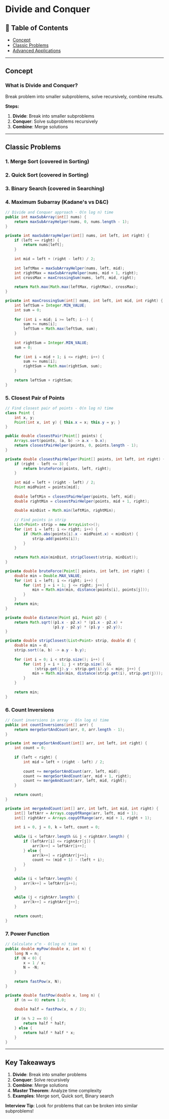 # Divide and Conquer

## 📖 Table of Contents
- [Concept](#concept)
- [Classic Problems](#classic-problems)
- [Advanced Applications](#advanced-applications)

---

## Concept

### What is Divide and Conquer?
Break problem into smaller subproblems, solve recursively, combine results.

**Steps:**
1. **Divide**: Break into smaller subproblems
2. **Conquer**: Solve subproblems recursively
3. **Combine**: Merge solutions

---

## Classic Problems

### 1. Merge Sort (covered in Sorting)

### 2. Quick Sort (covered in Sorting)

### 3. Binary Search (covered in Searching)

### 4. Maximum Subarray (Kadane's vs D&C)

```java
// Divide and Conquer approach - O(n log n) time
public int maxSubArray(int[] nums) {
    return maxSubArrayHelper(nums, 0, nums.length - 1);
}

private int maxSubArrayHelper(int[] nums, int left, int right) {
    if (left == right) {
        return nums[left];
    }
    
    int mid = left + (right - left) / 2;
    
    int leftMax = maxSubArrayHelper(nums, left, mid);
    int rightMax = maxSubArrayHelper(nums, mid + 1, right);
    int crossMax = maxCrossingSum(nums, left, mid, right);
    
    return Math.max(Math.max(leftMax, rightMax), crossMax);
}

private int maxCrossingSum(int[] nums, int left, int mid, int right) {
    int leftSum = Integer.MIN_VALUE;
    int sum = 0;
    
    for (int i = mid; i >= left; i--) {
        sum += nums[i];
        leftSum = Math.max(leftSum, sum);
    }
    
    int rightSum = Integer.MIN_VALUE;
    sum = 0;
    
    for (int i = mid + 1; i <= right; i++) {
        sum += nums[i];
        rightSum = Math.max(rightSum, sum);
    }
    
    return leftSum + rightSum;
}
```

### 5. Closest Pair of Points

```java
// Find closest pair of points - O(n log n) time
class Point {
    int x, y;
    Point(int x, int y) { this.x = x; this.y = y; }
}

public double closestPair(Point[] points) {
    Arrays.sort(points, (a, b) -> a.x - b.x);
    return closestPairHelper(points, 0, points.length - 1);
}

private double closestPairHelper(Point[] points, int left, int right) {
    if (right - left <= 3) {
        return bruteForce(points, left, right);
    }
    
    int mid = left + (right - left) / 2;
    Point midPoint = points[mid];
    
    double leftMin = closestPairHelper(points, left, mid);
    double rightMin = closestPairHelper(points, mid + 1, right);
    
    double minDist = Math.min(leftMin, rightMin);
    
    // Find points in strip
    List<Point> strip = new ArrayList<>();
    for (int i = left; i <= right; i++) {
        if (Math.abs(points[i].x - midPoint.x) < minDist) {
            strip.add(points[i]);
        }
    }
    
    return Math.min(minDist, stripClosest(strip, minDist));
}

private double bruteForce(Point[] points, int left, int right) {
    double min = Double.MAX_VALUE;
    for (int i = left; i <= right; i++) {
        for (int j = i + 1; j <= right; j++) {
            min = Math.min(min, distance(points[i], points[j]));
        }
    }
    return min;
}

private double distance(Point p1, Point p2) {
    return Math.sqrt((p1.x - p2.x) * (p1.x - p2.x) + 
                     (p1.y - p2.y) * (p1.y - p2.y));
}

private double stripClosest(List<Point> strip, double d) {
    double min = d;
    strip.sort((a, b) -> a.y - b.y);
    
    for (int i = 0; i < strip.size(); i++) {
        for (int j = i + 1; j < strip.size() && 
             (strip.get(j).y - strip.get(i).y) < min; j++) {
            min = Math.min(min, distance(strip.get(i), strip.get(j)));
        }
    }
    
    return min;
}
```

### 6. Count Inversions

```java
// Count inversions in array - O(n log n) time
public int countInversions(int[] arr) {
    return mergeSortAndCount(arr, 0, arr.length - 1);
}

private int mergeSortAndCount(int[] arr, int left, int right) {
    int count = 0;
    
    if (left < right) {
        int mid = left + (right - left) / 2;
        
        count += mergeSortAndCount(arr, left, mid);
        count += mergeSortAndCount(arr, mid + 1, right);
        count += mergeAndCount(arr, left, mid, right);
    }
    
    return count;
}

private int mergeAndCount(int[] arr, int left, int mid, int right) {
    int[] leftArr = Arrays.copyOfRange(arr, left, mid + 1);
    int[] rightArr = Arrays.copyOfRange(arr, mid + 1, right + 1);
    
    int i = 0, j = 0, k = left, count = 0;
    
    while (i < leftArr.length && j < rightArr.length) {
        if (leftArr[i] <= rightArr[j]) {
            arr[k++] = leftArr[i++];
        } else {
            arr[k++] = rightArr[j++];
            count += (mid + 1) - (left + i);
        }
    }
    
    while (i < leftArr.length) {
        arr[k++] = leftArr[i++];
    }
    
    while (j < rightArr.length) {
        arr[k++] = rightArr[j++];
    }
    
    return count;
}
```

### 7. Power Function

```java
// Calculate x^n - O(log n) time
public double myPow(double x, int n) {
    long N = n;
    if (N < 0) {
        x = 1 / x;
        N = -N;
    }
    
    return fastPow(x, N);
}

private double fastPow(double x, long n) {
    if (n == 0) return 1.0;
    
    double half = fastPow(x, n / 2);
    
    if (n % 2 == 0) {
        return half * half;
    } else {
        return half * half * x;
    }
}
```

---

## Key Takeaways

1. **Divide**: Break into smaller problems
2. **Conquer**: Solve recursively
3. **Combine**: Merge solutions
4. **Master Theorem**: Analyze time complexity
5. **Examples**: Merge sort, Quick sort, Binary search

**Interview Tip**: Look for problems that can be broken into similar subproblems!

